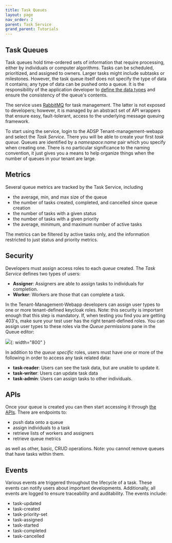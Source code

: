 ```yaml
---
title: Task Queues
layout: page
nav_order: 2
parent: Task Service
grand_parent: Tutorials
---
```


## Task Queues

Task queues hold time-ordered sets of information that require processing, either by individuals or computer algorithms. Tasks can be scheduled, prioritized, and assigned to owners. Larger tasks might include subtasks or milestones. However, the task queue itself does not specify the type of data it contains; any type of data can be pushed onto a queue. It is the responsibility of the application developer to [define the data types](/adsp-monorepo/tutorials/task-service/task-definitions.html) and ensure the consistency of the queue's contents.

The service uses [RabbitMQ](https://www.rabbitmq.com/) for task management. The latter is not exposed to developers; however, it is managed by an abstract set of API wrappers that ensure easy, fault-tolerant, access to the underlying message queuing framework.

To start using the service, login to the ADSP Tenant-management-webapp and select the _Task Service_. There you will be able to create your first _task queue_. Queues are identified by a _namespace:name_ pair which you specify when creating one. There is no particular significance to the naming convention, it just gives you a means to help organize things when the number of queues in your tenant are large.

## Metrics

Several queue metrics are tracked by the Task Service, including

- the average, min, and max size of the queue
- the number of tasks created, completed, and cancelled since queue creation
- the number of tasks with a given status
- the number of tasks with a given priority
- the average, minimum, and maximum number of active tasks

The metrics can be filtered by active tasks only, and the information restricted to just status and priority metrics.

## Security

Developers must assign access roles to each _queue_ created. The _Task Service_ defines two types of users:

- **Assigner**: Assigners are able to assign tasks to individuals for completion.
- **Worker**: Workers are those that can complete a task.

In the Tenant-Management-Webapp developers can assign user types to one or more tenant-defined keycloak roles. Note: this security is important enough that this step is mandatory. If, when testing you find you are getting 403's, make sure your test user has the right tenant-defined roles. You can assign user types to these roles via the _Queue permissions_ pane in the Queue editor:

![](/adsp-monorepo/assets/task-service/queuePermissions.png){: width="800" }

In addition to the _queue specific_ roles, users must have one or more of the following in order to access any task related data:

- **task-reader**: Users can see the task data, but are unable to update it.
- **task-writer**: Users can update task data
- **task-admin**: Users can assign tasks to other individuals.

## APIs

Once your queue is created you can then start accessing it through [the APIs](https://api.adsp-uat.alberta.ca/autotest/?urls.primaryName=Task%20service). There are endpoints to:

- push data onto a queue
- assign individuals to a task
- retrieve lists of workers and assigners
- retrieve queue metrics

as well as other, basic, CRUD operations. Note: you cannot remove queues that have tasks within them.

## Events

Various events are triggered throughout the lifecycle of a task. These events can notify users about important developments. Additionally, all events are logged to ensure traceability and auditability. The events include:

- task-updated
- task-created
- task-priority-set
- task-assigned
- task-started
- task-completed
- task-cancelled
